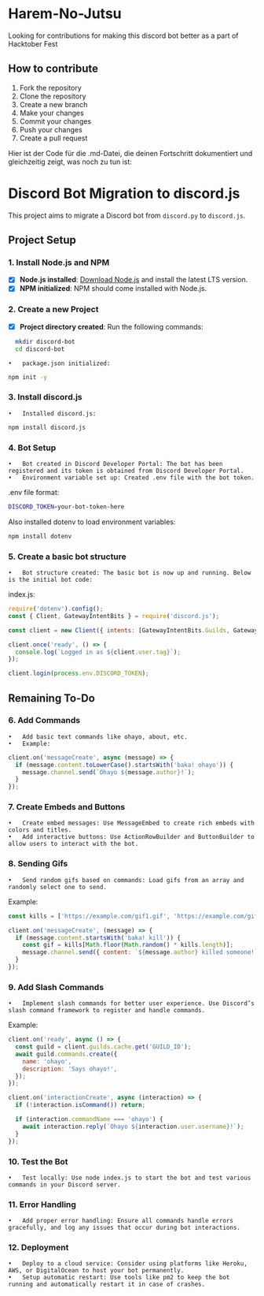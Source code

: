 # Harem-No-Jutsu

Looking for contributions for making this discord bot better as a part of Hacktober Fest


## How to contribute

1. Fork the repository
2. Clone the repository
3. Create a new branch
4. Make your changes
5. Commit your changes
6. Push your changes
7. Create a pull request

Hier ist der Code für die .md-Datei, die deinen Fortschritt dokumentiert und gleichzeitig zeigt, was noch zu tun ist:

# Discord Bot Migration to discord.js

This project aims to migrate a Discord bot from `discord.py` to `discord.js`.

## Project Setup

### 1. Install Node.js and NPM
- [x] **Node.js installed**: [Download Node.js](https://nodejs.org/) and install the latest LTS version.
- [x] **NPM initialized**: NPM should come installed with Node.js.

### 2. Create a new Project
- [x] **Project directory created**: Run the following commands:
  
```bash
  mkdir discord-bot
  cd discord-bot
```
	•	package.json initialized:

```bash
npm init -y
```

### 3. Install discord.js

	•	Installed discord.js:

```bash
npm install discord.js
```


### 4. Bot Setup

	•	Bot created in Discord Developer Portal: The bot has been registered and its token is obtained from Discord Developer Portal.
	•	Environment variable set up: Created .env file with the bot token.

.env file format:
```bash
DISCORD_TOKEN=your-bot-token-here
```
Also installed dotenv to load environment variables:
```bash
npm install dotenv
```


### 5. Create a basic bot structure

	•	Bot structure created: The basic bot is now up and running. Below is the initial bot code:

index.js:
```javascript
require('dotenv').config();
const { Client, GatewayIntentBits } = require('discord.js');

const client = new Client({ intents: [GatewayIntentBits.Guilds, GatewayIntentBits.GuildMessages, GatewayIntentBits.MessageContent] });

client.once('ready', () => {
  console.log(`Logged in as ${client.user.tag}`);
});

client.login(process.env.DISCORD_TOKEN);
```

## Remaining To-Do

### 6. Add Commands

	•	Add basic text commands like ohayo, about, etc.
	•	Example:

```javascript
client.on('messageCreate', async (message) => {
  if (message.content.toLowerCase().startsWith('baka! ohayo')) {
    message.channel.send(`Ohayo ${message.author}!`);
  }
});
```


### 7. Create Embeds and Buttons

	•	Create embed messages: Use MessageEmbed to create rich embeds with colors and titles.
	•	Add interactive buttons: Use ActionRowBuilder and ButtonBuilder to allow users to interact with the bot.

### 8. Sending Gifs

	•	Send random gifs based on commands: Load gifs from an array and randomly select one to send.

Example:

```javascript
const kills = ['https://example.com/gif1.gif', 'https://example.com/gif2.gif'];

client.on('messageCreate', (message) => {
  if (message.content.startsWith('baka! kill')) {
    const gif = kills[Math.floor(Math.random() * kills.length)];
    message.channel.send({ content: `${message.author} killed someone!`, files: [gif] });
  }
});
```


### 9. Add Slash Commands

	•	Implement slash commands for better user experience. Use Discord’s slash command framework to register and handle commands.

Example:

```javascript
client.on('ready', async () => {
  const guild = client.guilds.cache.get('GUILD_ID');
  await guild.commands.create({
    name: 'ohayo',
    description: 'Says ohayo!',
  });
});

client.on('interactionCreate', async (interaction) => {
  if (!interaction.isCommand()) return;

  if (interaction.commandName === 'ohayo') {
    await interaction.reply(`Ohayo ${interaction.user.username}!`);
  }
});
```

### 10. Test the Bot

	•	Test locally: Use node index.js to start the bot and test various commands in your Discord server.

### 11. Error Handling

	•	Add proper error handling: Ensure all commands handle errors gracefully, and log any issues that occur during bot interactions.

### 12. Deployment

	•	Deploy to a cloud service: Consider using platforms like Heroku, AWS, or DigitalOcean to host your bot permanently.
	•	Setup automatic restart: Use tools like pm2 to keep the bot running and automatically restart it in case of crashes.
